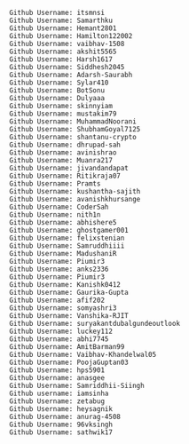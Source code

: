     Github Username: itsmnsi
    Github Username: Samarthku
    Github Username: Hemant2801
    Github Username: Hamilton122002
    Github Username: vaibhav-1508
    Github Username: akshit5565
    Github Username: Harsh1617
    Github Username: Siddhesh2045
    Github Username: Adarsh-Saurabh
    Github Username: Sylar410
    Github Username: BotSonu 
    Github Username: Dulyaaa
    Github Username: skinnyiam
    Github Username: mustakim79
    Github Username: MuhammadNoorani
    Github Username: ShubhamGoyal7125
    Github Username: shantanu-crypto
    Github Username: dhrupad-sah
    Github Username: avinishrao
    Github Username: Muanra217
    Github Username: jivandandapat
    Github Username: Ritikraja07
    Github Username: Pramts
    Github Username: kushantha-sajith
    Github Username: avanishkhursange
    Github Username: CoderSah
    Github Username: nith1n
    Github Username: abhishere5
    Github Username: ghostgamer001
    Github Username: felixstenian
    Github Username: Samruddhiiii
    Github Username: MadushaniR
    Github Username: Piumir3
    Github Username: anks2336
    Github Username: Piumir3
    Github Username: Kanishk0412
    Github Username: Gaurika-Gupta
    Github Username: afif202
    Github Username: somyashri3
    Github Username: Vanshika-RJIT
    Github Username: suryakantdubalgundeoutlook    
    Github Username: luckey112
    Github Username: abhi7745
    Github Username: AmitBarman99
    Github Username: Vaibhav-Khandelwal05
    Github Username: PoojaGuptan03
    Github Username: hps5901
    Github Username: anasgee
    Github Username: Samriddhii-Siingh
    Github username: iamsinha
    Github Username: zetabug
    Github Username: heysagnik
    Github Username: anurag-4508
    Github Username: 96vksingh
    Github Username: sathwik17
    
    
